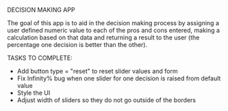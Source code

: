 DECISION MAKING APP

The goal of this app is to aid in the decision making process by assigning a user defined numeric value to each of the pros and cons entered, making a calculation based on that data and returning a result to the user (the percentage one decision is better than the other).  

TASKS TO COMPLETE:

- Add button type = "reset" to reset slider values and form
- Fix Infinity% bug when one slider for one decision is raised from default value
- Style the UI 
- Adjust width of sliders so they do not go outside of the borders

